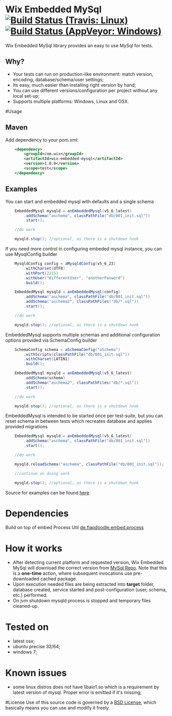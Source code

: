 # Wix Embedded MySql [![Build Status (Travis: Linux)](https://img.shields.io/travis/wix/wix-embedded-mysql.svg?label=linux%20build)](https://travis-ci.org/wix/wix-embedded-mysql) [![Build Status (AppVeyor: Windows)](https://img.shields.io/appveyor/ci/viliusl/wix-embedded-mysql-ppwc6.svg?label=windows%20build)](https://ci.appveyor.com/project/viliusl/wix-embedded-mysql-ppwc6)

Wix Embedded MySql library provides an easy to use MySql for tests.

## Why?
- Your tests can run on production-like environment: match version, encoding, database/schema/user settings;
- Its easy, much easier than installing right version by hand;
- You can use different versions/configuration per project without any local set-up;
- Supports multiple platforms: Windows, Linux and OSX.

#Usage
## Maven
Add dependency to your pom.xml:

```xml
    <dependency>
        <groupId>com.wix</groupId>
        <artifactId>wix-embedded-mysql</artifactId>
        <version>1.0.0</version>
        <scope>test</scope>
    </dependency>        
```

## Examples

You can start and embedded mysql with defaults and a single schema

```java
    EmbeddedMysql mysqld = anEmbeddedMysql(v5_6_latest)
        .addSchema("aschema", classPathFile("db/001_init.sql"))
        .start();

    //do work

    mysqld.stop(); //optional, as there is a shutdown hook
```

If you need more control in configuring embeded mysql instance, you can use MysqlConfig builder 

```java
    MysqldConfig config = aMysqldConfig(v5_6_23)
        .withCharset(UTF8)
        .withPort(2215)
        .withUser("differentUser", "anotherPasword")
        .build();

    EmbeddedMysql mysqld = anEmbeddedMysql(config)
        .addSchema("aschema", classPathFile("db/001_init.sql"))
        .addSchema("aschema2", classPathFiles("db/*.sql"))
        .start();

    //do work

    mysqld.stop(); //optional, as there is a shutdown hook
```

EmbeddedMysql supports multiple schemas and additional configuration options provided via SchemaConfig builder

```java
    SchemaConfig schema = aSchemaConfig("aSchema")
        .withScripts(classPathFile("db/001_init.sql"))
        .withCharset(LATIN1)
        .build();

    EmbeddedMysql mysqld = anEmbeddedMysql(v5_6_latest)
        .addSchema(schema)
        .addSchema("aschema2", classPathFiles("db/*.sql"))
        .start();

    //do work

    mysqld.stop(); //optional, as there is a shutdown hook
```

EmbeddedMysql is intended to be started once per test-suite, but you can reset schema in between tests which recreates database and applies provided migrations

```java
    EmbeddedMysql mysqld = anEmbeddedMysql(v5_6_latest)
        .addSchema("aschema", classPathFile("db/001_init.sql"))
        .start();

    //do work

    mysqld.reloadSchema("aschema", classPathFile("db/001_init.sql"));

    //continue on doing work

    mysqld.stop(); //optional, as there is a shutdown hook
```

Source for examples can be found [here](https://github.com/wix/wix-embedded-mysql/blob/master/src/test/scala/com/wix/mysql/JavaUsageExamplesTest.java)

# Dependencies
Build on top of embed Process Util [de.flapdoodle.embed.process](https://github.com/flapdoodle-oss/de.flapdoodle.embed.process)

# How it works
 - After detecting current platform and requested version, Wix Embedded MySql will download the correct version from [MySql Repo](http://dev.mysql.com/get/Downloads/). Note that this is a **one-time** action, where subsequent invocations use pre-downloaded cached package.
 - Upon execution needed files are being extracted into **target** folder, database created, service started and post-configuration (user, schema, etc.) performed.
 - On jvm shutdown mysqld process is stopped and temporary files cleaned-up.

# Tested on
 - latest osx;
 - ubuntu precise 32/64;
 - windows 7;

# Known issues
 - some linux distros does not have libaio1.so which is a requirement by latest version of mysql. Proper error is emitted if it's missing;

#License
Use of this source code is governed by a [BSD License](LICENSE.md), which basically means you can use and modify it freely.
